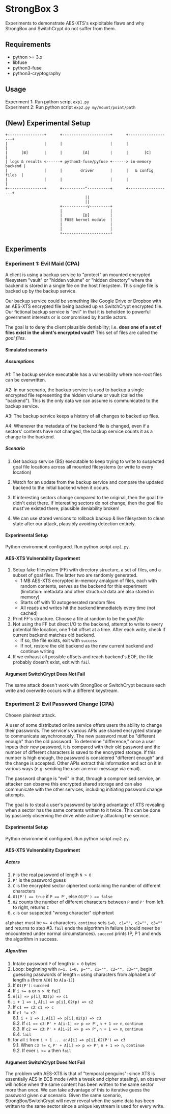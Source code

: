 # StrongBox 3

Experiments to demonstrate AES-XTS's exploitable flaws and why StrongBox and
SwitchCrypt do not suffer from them.

## Requirements
- python >= 3.x
- libfuse
- python3-fuse
- python3-cryptography

## Usage

Experiment 1: Run python script `exp1.py`  
Experiment 2: Run python script `exp2.py my/mount/point/path`

## (New) Experimental Setup
```
+----------------+      +---------------------+      +-------------------+
|                |      |                     |      |                   |
|      [B]       |      |         [A]         |      |       [C]         |
| logs & results <------+ python3-fuse/pyfuse +------> in-memory backend |
|                |      |        driver       |      |   & config files  |
|                |      |                     |      |                   |
+----------------+      +----------^----------+      +-------------------+
                                   ||
                                   ||
                        +-----------v---------+
                        |                     |
                        |         [D]         |
                        | FUSE kernel module  |
                        |                     |
                        |                     |
                        +---------------------+
```

## Experiments

### Experiment 1: Evil Maid (CPA)

A client is using a backup service to "protect" an mounted encrypted filesystem
"vault" or "hidden volume" or "hidden directory" where the backend is stored in
a single file on the host filesystem. This single file is backed up by the
backup service.

Our backup service could be something like Google Drive or Dropbox with an
AES-XTS encrypted file being backed up vs SwitchCrypt encrypted file. Our
fictional backup service is "evil" in that it is beholden to powerful government
interests or is compromised by hostile actors.

The goal is to deny the client plausible deniability; i.e. **does one of a set
of files exist in the client's encrypted vault?** This set of files are called
the *goal files*.

#### Simulated scenario

##### Assumptions

A1: The backup service executable has a vulnerability where non-root files can
be overwritten.

A2: In our scenario, the backup service is used to backup a single encrypted
file representing the hidden volume or vault (called the "backend"). This is the
only data we can assume is communicated to the backup service.

A3: The backup service keeps a history of all changes to backed up files.

A4: Whenever the metadata of the backend file is changed, even if a sectors'
contents have not changed, the backup service counts it as a change to the
backend.

##### Scenario

1. Get backup service (BS) executable to keep trying to write to suspected goal
   file locations across all mounted filesystems (or write to every location)

2. Watch for an update from the backup service and compare the updated backend
   to the initial backend when it occurs.

3. If interesting sectors change compared to the original, then the goal file
   didn't exist there. If interesting sectors do not change, then the goal file
   must've existed there; plausible deniability broken!

4. We can use stored versions to rollback backup & live filesystem to clean
   state after our attack, plausibly avoiding detection entirely.

#### Experimental Setup
Python environment configured. Run python script `exp1.py`.

#### AES-XTS Vulnerability Experiment

1. Setup fake filesystem (FF) with directory structure, a set of files, and a
   subset of goal files. The latter two are randomly generated.
   - 1 MB AES-XTS encrypted in-memory amalgum of files, each with random
     contents, serves as the backend for this experiment (limitation: metadata
     and other structural data are also stored in memory)
   - Starts off with 10 autogenerated random files
   - All reads and writes hit the backend immediately every time (not cached)
2. Print FF's structure. Choose a file at random to be the *goal file*
3. Not using the FF but direct I/O to the backend, attempt to write to every
   potential file location, one 1-bit offset at a time. After each write, check
   if current backend matches old backend.
   - If so, the file exists, exit with `success`
   - If not, restore the old backend as the new current backend and continue
     writing
4. If we exhaust all possible offsets and reach backend's EOF, the file probably
   doesn't exist, exit with `fail`

#### Argument SwitchCrypt Does Not Fail

The same attack doesn't work with StrongBox or SwitchCrypt because each write
and overwrite occurs with a different keystream.

### Experiment 2: Evil Password Change (CPA)

Chosen plaintext attack.

A user of some distributed online service offers users the ability to change
their passwords. The service's various APIs use shared encrypted storage to
communicate asynchronously. The new password must be "different enough" than the
old password. To determine "difference," once a user inputs their new password,
it is compared with their old password and the number of different characters is
saved to the encrypted storage. If this number is high enough, the password is
considered "different enough" and the change is accepted. Other APIs extract
this information and act on it in various ways (e.g. sending the user an error
message via email).

The password change is "evil" in that, through a compromised service, an
attacker can observe this encrypted shared storage and can also communicate with
the other services, including initiating password change attempts.

The goal is to steal a user's password by taking advantage of XTS revealing when
a sector has the same contents written to it twice. This can be done by
passively observing the drive while actively attacking the service.

#### Experimental Setup
Python environment configured. Run python script `exp2.py`.

#### AES-XTS Vulnerability Experiment

##### Actors
1. `P` is the real password of length `N > 0`
2. `P'` is the password guess
3. `C` is the encrypted sector ciphertext containing the number of different
   characters
4. `O1(P') == true` if `P == P'`, else `O1(P') == false`
5. `O2` counts the number of different characters between `P` and `P'` from left
   to right, returns `C`
6. `c` is our suspected "wrong character" ciphertext

`alphabet` must be `>= 4` characters. `continue` sets `i=0, c1="", c2="",
c3=""` and returns to step #3. `fail` ends the algorithm in failure (should
never be encountered under normal circumstances). `succeed` prints (P, P') and
ends the algorithm in success.

##### Algorithm
1. Intake password `P` of length `N > 0` bytes
2. Loop: beginning with `n=1, i=0, p="", c1="", c2="", c3=""`, begin guessing
    passwords of length `n` using characters from alphabet `A` of length `a`
    (from `A[0]` to `A[a-1]`)
3. If `O1(P')`: `succeed`
4. If `i >= a` or `n > N`: `fail`
5. `A[i] => p[i]`, `O2(p) => c1`
6. `i + 1 => i`, `A[i] => p[i]`, `O2(p) => c2`
7. If `c1 == c2`: `c1 => c`
8. If `c1 != c2`:  
   8.1. `i + 1 => i`, `A[i] => p[i]`, `O2(p) => c3`  
   8.2. If `c1 == c3`: `P' + A[i-1] => p => P'`, `n + 1 => n`, `continue`  
   8.3. If `c2 == c3`: `P' + A[i-2] => p => P'`, `n + 1 => n`, `continue`  
   8.4. `fail`
9. for all `i` from `i + 1 ... a`: `A[i] => p[i]`, `O2(P') => c3`  
   9.1. When `c3 != c`, `P' + A[i] => p => P'`, `n + 1 => n`, `continue`  
   9.2. If ever `i >= a` then `fail`

#### Argument SwitchCrypt Does Not Fail

The problem with AES-XTS is that of "temporal penguins": since XTS is
essentially AES in ECB mode (with a tweak and cipher stealing), an observer will
notice when the same content has been written to the same sector more than once.
We can take advantage of this to iterative guess the password given our
scenario. Given the same scenario, StrongBox/SwitchCrypt will never reveal when
the same data has been written to the same sector since a unique keystream is
used for every write.
